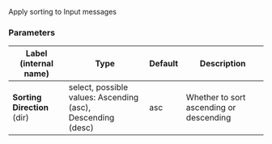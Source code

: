 
 Apply sorting to Input messages

### Parameters
|Label (internal name)|Type|Default|Description|
|---|---|---|---|
|**Sorting Direction** (dir)|select, possible values: Ascending (asc),<br/>Descending (desc)|asc|Whether to sort ascending or descending|





